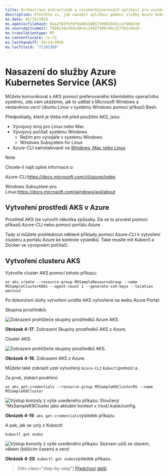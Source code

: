 ```yaml
---
title: Orchestrace mikroslužeb a vícekontejnerových aplikací pro vysokou škálovatelnost a dostupnost
description: Přečtěte si, jak nasadit aplikaci pomocí služby Azure Kubernetes Service.
ms.date: 02/15/2019
ms.openlocfilehash: 0aa2f83fbf8f9a8815d65730002943cca748643d
ms.sourcegitcommit: 7588136e355e10cbc2582f389c90c127363c02a5
ms.translationtype: MT
ms.contentlocale: cs-CZ
ms.lasthandoff: 03/14/2020
ms.locfileid: "71182368"
---
```

# <a name="deploy-to-azure-kubernetes-service-aks"></a>Nasazení do služby Azure Kubernetes Service (AKS)

Můžete komunikovat s AKS pomocí preferovaného klientského operačního systému, zde vám ukážeme, jak to udělat s Microsoft Windows a vestavěnou verzí Ubuntu Linux v systému Windows pomocí příkazů Bash.

Předpoklady, které je třeba mít před použitím AKS, jsou:

- Vývojový stroj pro Linux nebo Mac
- Vývojový počítač systému Windows
  - Režim pro vývojáře v systému Windows
  - Windows Subsystem for Linux
- Azure-CLI nainstalované na [Windows, Mac nebo Linux](https://docs.microsoft.com/cli/azure/install-azure-cli)

> [!NOTE]
> Chcete-li najít úplné informace o:
>
> Azure-CLI:<https://docs.microsoft.com/cli/azure/index>
>
> Windows Subsystem pro Linux:<https://docs.microsoft.com/windows/wsl/about>

## <a name="create-the-aks-environment-in-azure"></a>Vytvoření prostředí AKS v Azure

Prostředí AKS lze vytvořit několika způsoby. Dá se to provést pomocí příkazů Azure-CLI nebo pomocí portálu Azure.

Tady si můžete prohlédnout některé příklady pomocí Azure-CLI k vytvoření clusteru a portálu Azure ke kontrole výsledků. Také musíte mít Kubectl a Docker ve vývojovém počítači.  

## <a name="create-the-aks-cluster"></a>Vytvoření clusteru AKS

Vytvořte cluster AKS pomocí tohoto příkazu:

```console
az aks create --resource-group MSSampleResourceGroup --name MSSampleClusterK801 --agent-count 1 --generate-ssh-keys --location westus2
```

Po dokončení úlohy vytvoření uvidíte AKS vytvořené na webu Azure Portal:

Skupina prostředků:

![Zobrazení prohlížeče skupiny prostředků Azure AKS.](media/aks-resource-group-view.png)

**Obrázek 4-17**. Zobrazení Skupiny prostředků AKS z Azure.

Cluster AKS:

![Zobrazení prohlížeče skupiny prostředků AKS.](media/aks-cluster-view.png)

**Obrázek 4-18**. Zobrazení AKS z Azure.

Můžete také zobrazit uzel vytvořený `Azure-CLI` `Kubectl`pomocí a .

Za prvé, získání pověření:

```console
az aks get-credentials --resource-group MSSampleK8ClusterRG --name MSSampleK8Cluster
```

![Výstup konzoly z výše uvedeného příkazu: Sloučený "MsSampleK8Cluster jako aktuální kontext v /root/.kube/config.](media/get-credentials-command-result.png)

**Obrázek 4-19**. `aks get-credentials`výsledek příkazu.

A pak, jak se uzly z Kubectl:

```console
kubectl get nodes
```

![Výstup konzoly z výše uvedeného příkazu: Seznam uzlů se stavem, věkem (běžícím časem) a verzí](media/kubectl-get-nodes-command-result.png)

**Obrázek 4-20**. `kubectl get nodes`výsledek příkazu.

>[!div class="step-by-step"]
>[Předchozí](orchestrate-high-scalability-availability.md)
>[další](docker-apps-development-environment.md)
